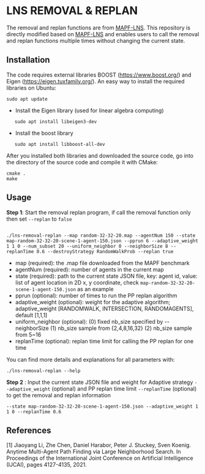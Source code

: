 # LNS REMOVAL & REPLAN

The removal and replan functions are from [MAPF-LNS](https://github.com/Jiaoyang-Li/MAPF-LNS). This repository is directly modified based on [MAPF-LNS](https://github.com/Jiaoyang-Li/MAPF-LNS) and enables users to call the removal and replan functions multiple times without changing the current state.


## Installation 
The code requires external libraries 
BOOST (https://www.boost.org/) and Eigen (https://eigen.tuxfamily.org/). 
An easy way to install the required libraries on Ubuntu:    
```shell script
sudo apt update
```
- Install the Eigen library (used for linear algebra computing)
 ```shell script
    sudo apt install libeigen3-dev
 ```
- Install the boost library 
 ```shell script
    sudo apt install libboost-all-dev
 ```
    
After you installed both libraries and downloaded the source code, 
go into the directory of the source code and compile it with CMake: 

```
cmake .
make 
```
## Usage

**Step 1**: Start the removal replan program, if call the removal function only then set `--replan` to `false`
```shell

./lns-removal-replan --map random-32-32-20.map --agentNum 150 --state map-random-32-32-20-scene-1-agent-150.json --pprun 6 --adaptive_weight 1 1 0 --num_subset 20 --uniform_neighbor 0 --neighborSize 8 --replanTime 0.6 --destroyStrategy RandomWalkProb --replan true

```

- map (required): the .map file downloaded from the MAPF benchmark
- agentNum (required): number of agents in the current map
- state (required): path to the current state JSON file, key: agent id, value: list of agent location in 2D x, y coordinate, check `map-random-32-32-20-scene-1-agent-150.json` as an example
- pprun (optional): number of times to run the PP replan algorithm
- adaptive_weight (optional): weight for the adaptive algorithm; adaptive_weight [RANDOMWALK, INTERSECTION, RANDOMAGENTS], default [1,1,1]
- uniform_neighbor (optional): (0) fixed nb_size specified by --neighborSize (1) nb_size sample from {2,4,8,16,32} (2) nb_size sample from 5~16
- replanTime (optional): replan time limit for calling the PP replan for one time

You can find more details and explanations for all parameters with:

```
./lns-removal-replan --help
```

**Step 2** : Input the current state JSON file and weight for Adaptive strategy `--adaptive_weight` (optional) and PP replan time limit `--replanTime` (optional) to get the removal and replan information
```
--state map-random-32-32-20-scene-1-agent-150.json --adaptive_weight 1 1 0 --replanTime 0.6
```


## References
[1] Jiaoyang Li, Zhe Chen, Daniel Harabor, Peter J. Stuckey, Sven Koenig.
Anytime Multi-Agent Path Finding via Large Neighborhood Search.
In Proceedings of the International Joint Conference on Artificial Intelligence (IJCAI), pages 4127-4135, 2021.         

 

 
